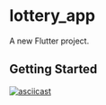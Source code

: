 # lottery_app

A new Flutter project.

## Getting Started

[![asciicast](https://asciinema.org/a/113463.png)](https://asciinema.org/a/113463)

